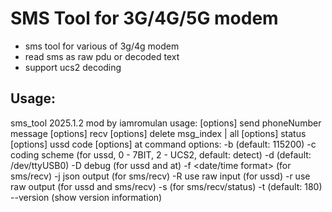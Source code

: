 SMS Tool for 3G/4G/5G modem
===================

* sms tool for various of 3g/4g modem
* read sms as raw pdu or decoded text
* support ucs2 decoding

Usage:
----------------

sms_tool 2025.1.2 mod by iamromulan
usage: [options] send phoneNumber message
       [options] recv
       [options] delete msg_index | all
       [options] status
       [options] ussd code
       [options] at command
options:
	-b <baudrate> (default: 115200)
	-c coding scheme (for ussd, 0 - 7BIT, 2 - UCS2, default: detect)
	-d <tty device> (default: /dev/ttyUSB0)
	-D debug (for ussd and at)
	-f <date/time format> (for sms/recv)
	-j json output (for sms/recv)
	-R use raw input (for ussd)
	-r use raw output (for ussd and sms/recv)
	-s <preferred storage> (for sms/recv/status)
	-t <timeout in seconds> (default: 180)
	--version (show version information)
